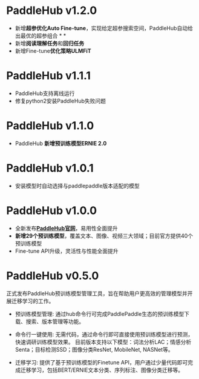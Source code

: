 # PaddleHub v1.2.0

* 新增**超参优化Auto Fine-tune**，实现给定超参搜索空间，PaddleHub自动给出最优的超参组合
  *
  * 
* 新增**阅读理解任务**和**回归任务**
* 新增Fine-tune**优化策略ULMFiT**

# PaddleHub v1.1.1

* PaddleHub支持离线运行
* 修复python2安装PaddleHub失败问题


# PaddleHub v1.1.0

* PaddleHub **新增预训练模型ERNIE 2.0**

# PaddleHub v1.0.1

* 安装模型时自动选择与paddlepaddle版本适配的模型

# PaddleHub v1.0.0

* 全新发布[**PaddleHub官网**](https://www.paddlepaddle.org.cn/hub)，易用性全面提升
* **新增29个预训练模型**，覆盖文本、图像、视频三大领域；目前官方提供40个预训练模型
* Fine-tune API升级，灵活性与性能全面提升

# PaddleHub v0.5.0

正式发布PaddleHub预训练模型管理工具，旨在帮助用户更高效的管理模型并开展迁移学习的工作。

* 预训练模型管理: 通过hub命令行可完成PaddlePaddle生态的预训练模型下载、搜索、版本管理等功能。

* 命令行一键使用: 无需代码，通过命令行即可直接使用预训练模型进行预测，快速调研训练模型效果。
                目前版本支持以下模型：词法分析LAC；情感分析Senta；目标检测SSD；图像分类ResNet, MobileNet, NASNet等。

* 迁移学习: 提供了基于预训练模型的Finetune API，用户通过少量代码即可完成迁移学习，包括BERT/ERNIE文本分类、序列标注、图像分类迁移等。
